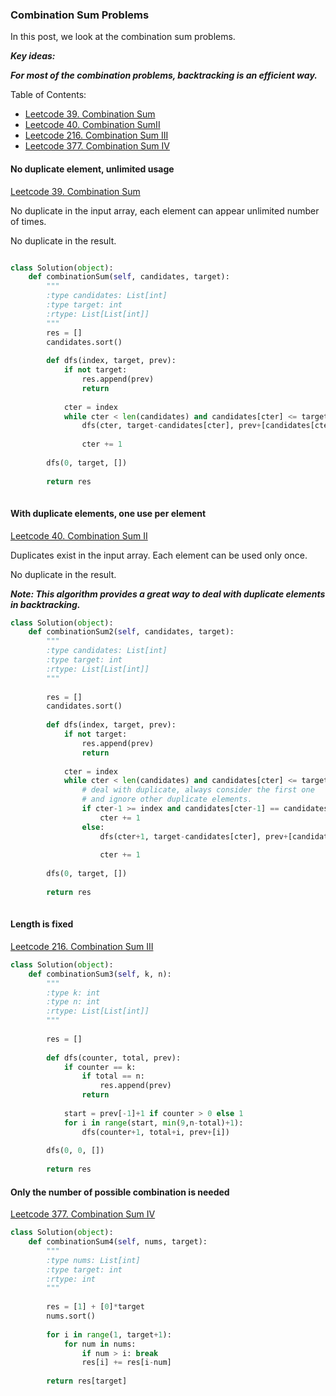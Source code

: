 ### Combination Sum Problems
In this post, we look at the combination sum problems.

***Key ideas:***

***For most of the combination problems, backtracking is an efficient way.***

Table of Contents:
- [Leetcode 39. Combination Sum](#39_cs)
- [Leetcode 40. Combination SumII](#40_cs2)
- [Leetcode 216. Combination Sum III](#216_cs3)
- [Leetcode 377. Combination Sum IV](#377_cs4)


<a name='39_cs'></a>
#### No duplicate element, unlimited usage

[Leetcode 39. Combination Sum](https://leetcode.com/problems/combination-sum/description/)

No duplicate in the input array, each element can appear unlimited number of times.

No duplicate in the result.


```python

class Solution(object):
    def combinationSum(self, candidates, target):
        """
        :type candidates: List[int]
        :type target: int
        :rtype: List[List[int]]
        """
        res = []
        candidates.sort()
        
        def dfs(index, target, prev):
            if not target:
                res.append(prev)
                return
                
            cter = index
            while cter < len(candidates) and candidates[cter] <= target:
                dfs(cter, target-candidates[cter], prev+[candidates[cter]])
                
                cter += 1
        
        dfs(0, target, [])
        
        return res
            
```

<a name='40_cs2'></a>
#### With duplicate elements, one use per element

[Leetcode 40. Combination Sum II](https://leetcode.com/problems/combination-sum-ii/description/)

Duplicates exist in the input array. Each element can be used only once.

No duplicate in the result.

***Note: This algorithm provides a great way to deal with duplicate elements in backtracking.***

```python
class Solution(object):
    def combinationSum2(self, candidates, target):
        """
        :type candidates: List[int]
        :type target: int
        :rtype: List[List[int]]
        """
        
        res = []
        candidates.sort()
        
        def dfs(index, target, prev):
            if not target:
                res.append(prev)
                return
            
            cter = index
            while cter < len(candidates) and candidates[cter] <= target:
                # deal with duplicate, always consider the first one
                # and ignore other duplicate elements.
                if cter-1 >= index and candidates[cter-1] == candidates[cter]:
                    cter += 1
                else:  
                    dfs(cter+1, target-candidates[cter], prev+[candidates[cter]])
            
                    cter += 1
                
        dfs(0, target, [])
        
        return res
                    
```

<a name='216_cs3'></a>
#### Length is fixed

[Leetcode 216. Combination Sum III](https://leetcode.com/problems/combination-sum-iii/description/)

```python
class Solution(object):
    def combinationSum3(self, k, n):
        """
        :type k: int
        :type n: int
        :rtype: List[List[int]]
        """
        
        res = []
        
        def dfs(counter, total, prev):
            if counter == k:
                if total == n:
                    res.append(prev)
                return
            
            start = prev[-1]+1 if counter > 0 else 1
            for i in range(start, min(9,n-total)+1):
                dfs(counter+1, total+i, prev+[i])
                
        dfs(0, 0, [])
        
        return res
```


<a name='377_cs4'></a>
#### Only the number of possible combination is needed

[Leetcode 377. Combination Sum IV](https://leetcode.com/problems/combination-sum-iv/description/)

```python
class Solution(object):
    def combinationSum4(self, nums, target):
        """
        :type nums: List[int]
        :type target: int
        :rtype: int
        """
        
        res = [1] + [0]*target
        nums.sort()
        
        for i in range(1, target+1):
            for num in nums:
                if num > i: break
                res[i] += res[i-num]
        
        return res[target]
        
```


